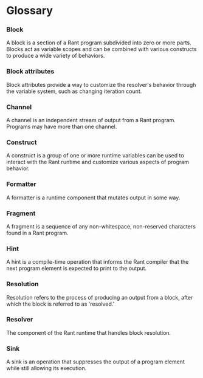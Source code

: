 # Glossary

### Block

A block is a section of a Rant program subdivided into zero or more parts.
Blocks act as variable scopes and can be combined with various constructs to produce a wide variety of behaviors.

### Block attributes

Block attributes provide a way to customize the resolver's behavior through the variable system, such as changing iteration count.

### Channel

A channel is an independent stream of output from a Rant program. Programs may have more than one channel.

### Construct

A construct is a group of one or more runtime variables can be used to interact with the Rant runtime 
and customize various aspects of program behavior.

### Formatter

A formatter is a runtime component that mutates output in some way.

### Fragment

A fragment is a sequence of any non-whitespace, non-reserved characters found in a Rant program.

### Hint

A hint is a compile-time operation that informs the Rant compiler that the next program element is expected to print to the output.

### Resolution

Resolution refers to the process of producing an output from a block, after which the block is referred to as 'resolved.' 

### Resolver

The component of the Rant runtime that handles block resolution.

### Sink

A sink is an operation that suppresses the output of a program element while still allowing its execution.